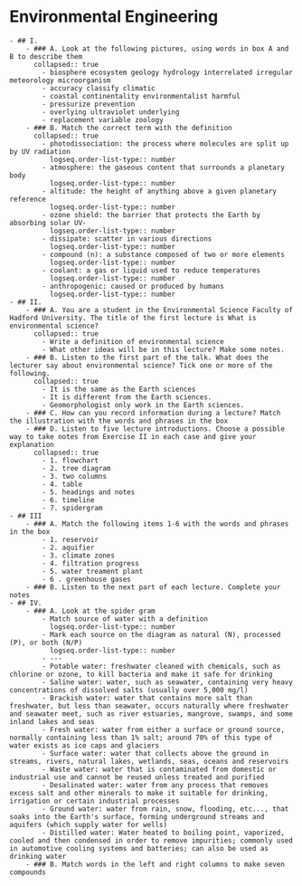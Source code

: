 # Environmental Engineering
	- ## I.
		- ### A. Look at the following pictures, using words in box A and B to describe them
		  collapsed:: true
			- biosphere ecosystem geology hydrology interrelated irregular meteorology microorganism
			- accuracy classify climatic
			- coastal continentality environmentalist harmful
			- pressurize prevention
			- overlying ultraviolet underlying
			- replacement variable zoology
		- ### B. Match the correct term with the definition
		  collapsed:: true
			- photodissociation: the process where molecules are split up by UV radiation
			  logseq.order-list-type:: number
			- atmosphere: the gaseous content that surrounds a planetary body
			  logseq.order-list-type:: number
			- altitude: the height of anything above a given planetary reference
			  logseq.order-list-type:: number
			- ozone shield: the barrier that protects the Earth by absorbing solar UV-
			  logseq.order-list-type:: number
			- dissipate: scatter in various directions
			  logseq.order-list-type:: number
			- compound (n): a substance composed of two or more elements
			  logseq.order-list-type:: number
			- coolant: a gas or liquid used to reduce temperatures
			  logseq.order-list-type:: number
			- anthropogenic: caused or produced by humans
			  logseq.order-list-type:: number
	- ## II.
		- ### A. You are a student in the Environmental Science Faculty of Hadford University. The title of the first lecture is What is environmental science?
		  collapsed:: true
			- Write a definition of environmental science
			- What other ideas will be in this lecture? Make some notes.
		- ### B. Listen to the first part of the talk. What does the lecturer say about environmental science? Tick one or more of the following.
		  collapsed:: true
			- It is the same as the Earth sciences
			- It is different from the Earth sciences.
			- Geomorphologist only work in the Earth sciences.
		- ### C. How can you record information during a lecture? Match the illustration with the words and phrases in the box
		- ### D. Listen to five lecture introductions. Choose a possible way to take notes from Exercise II in each case and give your explanation
		  collapsed:: true
			- 1. flowchart
			- 2. tree diagram
			- 3. two columns
			- 4. table
			- 5. headings and notes
			- 6. timeline
			- 7. spidergram
	- ## III
		- ### A. Match the following items 1-6 with the words and phrases in the box
			- 1. reservoir
			- 2. aquifier
			- 3. climate zones
			- 4. filtration progress
			- 5. water treament plant
			- 6 . greenhouse gases
		- ### B. Listen to the next part of each lecture. Complete your notes
	- ## IV.
		- ### A. Look at the spider gram
			- Match source of water with a definition
			  logseq.order-list-type:: number
			- Mark each source on the diagram as natural (N), processed (P), or both (N/P)
			  logseq.order-list-type:: number
			- ---
			- Potable water: freshwater cleaned with chemicals, such as chlorine or ozone, to kill bacteria and make it safe for drinking
			- Saline water: water, such as seawater, containing very heavy concentrations of dissolved salts (usually over 5,000 mg/l)
			- Brackish water: water that contains more salt than freshwater, but less than seawater, occurs naturally where freshwater and seawater meet, such as river estuaries, mangrove, swamps, and some inland lakes and seas
			- Fresh water: water from either a surface or ground source, normally containing less than 1% salt; around 70% of this type of water exists as ice caps and glaciers
			- Surface water: water that collects above the ground in streams, rivers, natural lakes, wetlands, seas, oceans and reservoirs
			- Waste water: water that is contaminated from domestic or industrial use and cannot be reused unless treated and purified
			- Desalinated water: water from any process that removes excess salt and other minerals to make it suitable for drinking, irrigation or certain industrial processes
			- Ground water: water from rain, snow, flooding, etc..., that soaks into the Earth's surface, forming underground streams and aquifers (which supply water for wells)
			- Distilled water: Water heated to boiling point, vaporized, cooled and then condensed in order to remove impurities; commonly used in automotive cooling systems and batteries; can also be used as drinking water
		- ### B. Match words in the left and right columns to make seven compounds